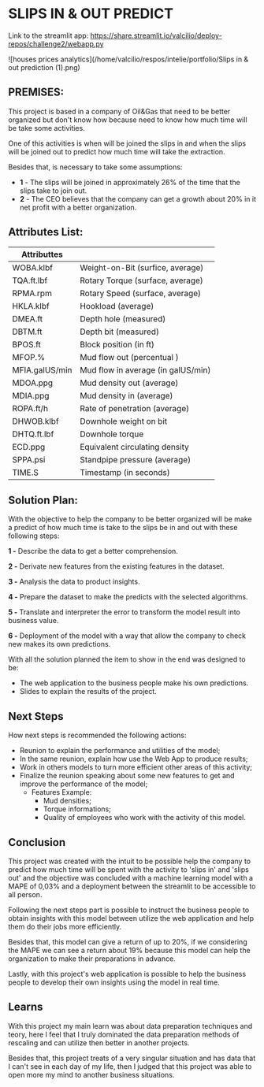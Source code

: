 # SLIPS IN & OUT PREDICT

Link to the streamlit app: https://share.streamlit.io/valcilio/deploy-repos/challenge2/webapp.py

![houses prices analytics](/home/valcilio/respos/intelie/portfolio/Slips in & out prediction (1).png)

## **PREMISES:**

This project is based in a company of Oil&Gas that need to be better organized but don't know how because need to know how much time will be take some activities.

One of this activities is when will be joined the slips in and when the slips will be joined out to predict how much time will take the extraction.

Besides that, is necessary to take some assumptions:


- **1** - The slips will be joined in approximately 26% of the time that the slips take to join out.
- **2** - The CEO believes that the company can get a growth about 20% in it net profit with a better organization.

## **Attributes List:**

| Attributtes    |                                    |
| -------------- | ---------------------------------- |
| WOBA.klbf      | Weight-on-Bit (surfice, average)   |
| TQA.ft.lbf     | Rotary Torque (surface, average)   |
| RPMA.rpm       | Rotary Speed (surface, average)    |
| HKLA.klbf      | Hookload (average)                 |
| DMEA.ft        | Depth hole (measured)              |
| DBTM.ft        | Depth bit (measured)               |
| BPOS.ft        | Block position (in ft)             |
| MFOP.%         | Mud flow out (percentual )         |
| MFIA.galUS/min | Mud flow in average (in galUS/min) |
| MDOA.ppg       | Mud density out (average)          |
| MDIA.ppg       | Mud density in (average)           |
| ROPA.ft/h      | Rate of penetration (average)      |
| DHWOB.klbf     | Downhole weight on bit             |
| DHTQ.ft.lbf    | Downhole torque                    |
| ECD.ppg        | Equivalent circulating density     |
| SPPA.psi       | Standpipe pressure (average)       |
| TIME.S         | Timestamp (in seconds)             |

## **Solution Plan:**

With the objective to help the company to be better organized will be make a predict of how much time is take to the slips be in and out with these following steps:

**1 -** Describe the data to get a better comprehension.

**2 -** Derivate new features from the existing features in the dataset.

**3 -** Analysis the data to product insights.

**4 -** Prepare the dataset to make the predicts with the selected algorithms.

**5 -** Translate and interpreter the error to transform the model result into business value.

**6 -** Deployment of the model with a way that allow the company to check new makes its own predictions.

With all the solution planned the item to show in the end was designed to be:

- The web application to the business people make his own predictions.
- Slides to explain the results of the project.

## **Next Steps**

How next steps is recommended the following actions:

- Reunion to explain the performance and utilities of the model;
- In the same reunion, explain how use the Web App to produce results;
-  Work in others models to turn more efficient other areas of this activity;
- Finalize the reunion speaking about some new features to get and improve the performance of the model;
  - Features Example:
    - Mud densities;
    - Torque informations;
    - Quality of employees who work with the activity of this model. 

## **Conclusion**

This project was created with the intuit to be possible help the company to predict how much time will be spent with the activity to 'slips in' and 'slips out' and the objective was concluded with a machine learning model with a MAPE of 0,03% and a deployment between the streamlit to be accessible to all person.

Following the next steps part is possible to instruct the business people to obtain insights with this model between utilize the web application and help them do their jobs more efficiently.

Besides that, this model can give a return of up to 20%, if we considering the MAPE we can see a return about 19% because this model can help the organization to make their preparations in advance.

Lastly, with this project's web application is possible to help the business people to develop their own insights using the model in real time.

## Learns

With this project my main learn was about data preparation techniques and teory, here I feel that I truly dominated the data preparation methods of rescaling and can utilize then better in another projects.

Besides that, this project treats of a very singular situation and has data that I can't see in each day of my life, then I judged that this project was able to open more my mind to another business situations.

